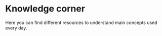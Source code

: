 # Knowledge corner

Here you can find different resources to understand main concepts used every day.